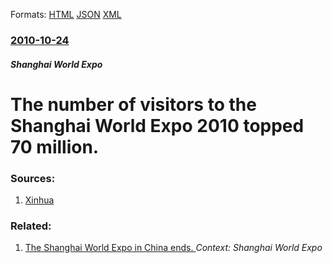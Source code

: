 
Formats: [HTML](/news/2010/10/24/the-number-of-visitors-to-the-shanghai-world-expo-2010-topped-70-million.html)  [JSON](/news/2010/10/24/the-number-of-visitors-to-the-shanghai-world-expo-2010-topped-70-million.json)  [XML](/news/2010/10/24/the-number-of-visitors-to-the-shanghai-world-expo-2010-topped-70-million.xml)  

### [2010-10-24](/news/2010/10/24/index.md)

##### Shanghai World Expo
# The number of visitors to the Shanghai World Expo 2010 topped 70 million. 




### Sources:

1. [Xinhua](http://news.xinhuanet.com/english2010/china/2010-10/24/c_13572635.htm)

### Related:

1. [The Shanghai World Expo in China ends. ](/news/2010/10/31/the-shanghai-world-expo-in-china-ends.md) _Context: Shanghai World Expo_
